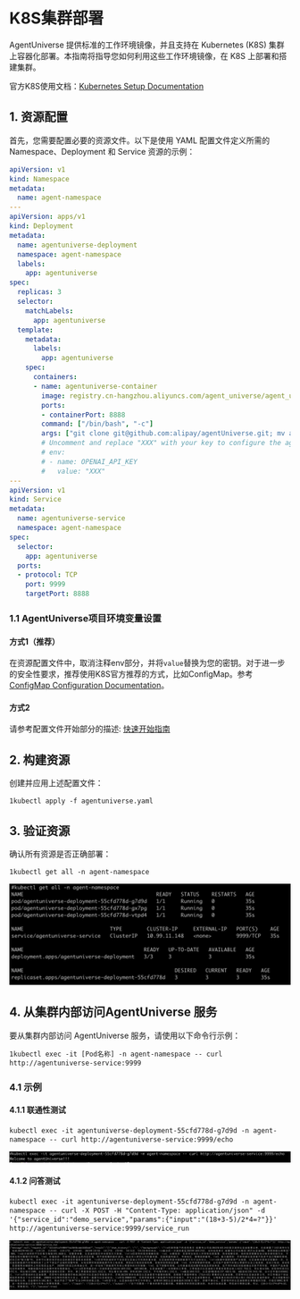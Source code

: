 # K8S集群部署
AgentUniverse 提供标准的工作环境镜像，并且支持在 Kubernetes (K8S) 集群上容器化部署。本指南将指导您如何利用这些工作环境镜像，在 K8S 上部署和搭建集群。

官方K8S使用文档：[Kubernetes Setup Documentation](https://kubernetes.io/docs/setup/)

## 1. 资源配置

首先，您需要配置必要的资源文件。以下是使用 YAML 配置文件定义所需的 Namespace、Deployment 和 Service 资源的示例：

```yaml
apiVersion: v1
kind: Namespace
metadata:
  name: agent-namespace
---
apiVersion: apps/v1
kind: Deployment
metadata:
  name: agentuniverse-deployment
  namespace: agent-namespace
  labels:
    app: agentuniverse
spec:
  replicas: 3
  selector:
    matchLabels:
      app: agentuniverse
  template:
    metadata:
      labels:
        app: agentuniverse
    spec:
      containers:
      - name: agentuniverse-container
        image: registry.cn-hangzhou.aliyuncs.com/agent_universe/agent_universe:0.0.5_centos8_beta
        ports:
        - containerPort: 8888
        command: ["/bin/bash", "-c"]
        args: ["git clone git@github.com:alipay/agentUniverse.git; mv agentUniverse/sample_standard_app /usr/local/etc/workspace/project; /bin/bash --login /usr/local/etc/workspace/shell/start.sh"]
        # Uncomment and replace "XXX" with your key to configure the agent
        # env:
        # - name: OPENAI_API_KEY
        #   value: "XXX"
---
apiVersion: v1
kind: Service
metadata:
  name: agentuniverse-service
  namespace: agent-namespace
spec:
  selector:
    app: agentuniverse
  ports:
  - protocol: TCP
    port: 9999
    targetPort: 8888
```

### 1.1 AgentUniverse项目环境变量设置

#### 方式1（推荐）

在资源配置文件中，取消注释env部分，并将`value`替换为您的密钥。对于进一步的安全性要求，推荐使用K8S官方推荐的方式，比如ConfigMap。参考 [ConfigMap Configuration Documentation](https://kubernetes.io/docs/tasks/configure-pod-container/configure-pod-configmap/)。

#### 方式2

请参考配置文件开始部分的描述: [快速开始指南](https://github.com/alipay/agentUniverse/blob/master/docs/guidebook/zh/1_3_快速开始.md)

## 2. 构建资源

创建并应用上述配置文件：

```
1kubectl apply -f agentuniverse.yaml
```

## 3. 验证资源

确认所有资源是否正确部署：

```
1kubectl get all -n agent-namespace
```
![资源部署情况](../_picture/k8s_resource.png)
## 4. 从集群内部访问AgentUniverse 服务

要从集群内部访问 AgentUniverse 服务，请使用以下命令行示例：

```
1kubectl exec -it [Pod名称] -n agent-namespace -- curl http://agentuniverse-service:9999
```

### 4.1 示例

#### 4.1.1 联通性测试

```
kubectl exec -it agentuniverse-deployment-55cfd778d-g7d9d -n agent-namespace -- curl http://agentuniverse-service:9999/echo
```

![连通性测试](../_picture/k8s_hello.png)
#### 4.1.2 问答测试

```
kubectl exec -it agentuniverse-deployment-55cfd778d-g7d9d -n agent-namespace -- curl -X POST -H "Content-Type: application/json" -d '{"service_id":"demo_service","params":{"input":"(18+3-5)/2*4=?"}}' http://agentuniverse-service:9999/service_run
```

![问答测试](../_picture/k8s_question.png)
